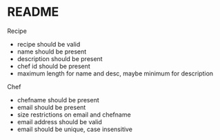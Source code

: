 # README

Recipe
- recipe should be valid
- name should be present
- description should be present
- chef id should be present
- maximum length for name and desc, maybe minimum for description

Chef
- chefname should be present
- email should be present
- size restrictions on email and chefname
- email address should be valid
- email should be unique, case insensitive